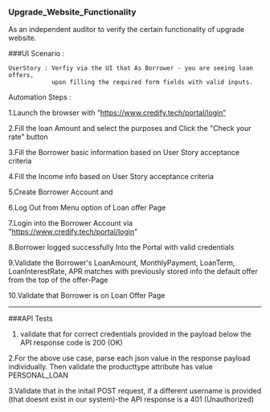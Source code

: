 ### Upgrade_Website_Functionality
As an independent auditor to verify the certain functionality of upgrade website. 

###UI Scenario : 

    UserStory : Verfiy via the UI that As Borrower - you are seeing loan offers,
                upon filling the required form fields with valid inputs.

Automation Steps :

1.Launch the browser with “https://www.credify.tech/portal/login”

2.Fill the loan Amount and select the purposes and Click the "Check your rate" button

3.Fill the Borrower basic information based on User Story acceptance criteria

4.Fill the Income info based on User Story acceptance criteria

5.Create Borrower Account and

6.Log Out from Menu option of Loan offer Page

7.Login into the Borrower Account via "https://www.credify.tech/portal/login"

8.Borrower logged successfully Into the Portal with valid credentials

9.Validate the Borrower's LoanAmount, MonthlyPayment, LoanTerm, LoanInterestRate, APR matches with
  previously stored info the default offer from the top of the offer-Page
  
10.Validate that Borrower is on Loan Offer Page

 ----------------------------------------------------------------------------------------------------------------------------------------------------------------
###API Tests
 
1. validate that for correct credentials provided in the payload below the API response code is 200 (OK)

2.For the above use case, parse each json value in the response payload individually. Then validate the producttype attribute has value PERSONAL_LOAN

3.Validate that in the initail POST request, if a different username is provided (that doesnt exist in our system)-the API response is a 401 (Unauthorized)


 
 
 
 
